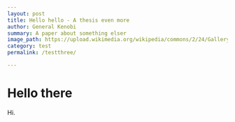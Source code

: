 ```yaml
---
layout: post
title: Hello hello - A thesis even more
author: General Kenobi
summary: A paper about something elser
image_path: https://upload.wikimedia.org/wikipedia/commons/2/24/Galleryback.jpg
category: test
permalink: /testthree/

---
```


# Hello there

Hi.

